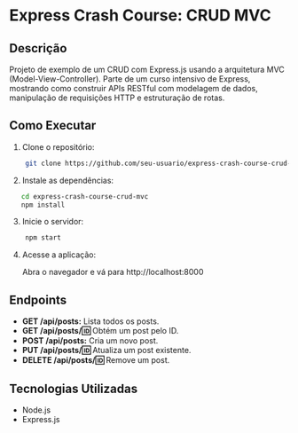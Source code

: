 # Express Crash Course: CRUD MVC

## Descrição

Projeto de exemplo de um CRUD com Express.js usando a arquitetura MVC (Model-View-Controller). Parte de um curso intensivo de Express, mostrando como construir APIs RESTful com modelagem de dados, manipulação de requisições HTTP e estruturação de rotas.

## Como Executar

1. Clone o repositório:

```bash
    git clone https://github.com/seu-usuario/express-crash-course-crud-mvc.git
```

2. Instale as dependências:

```bash
   cd express-crash-course-crud-mvc
   npm install
```

3. Inicie o servidor:

```bash
    npm start
```

4. Acesse a aplicação:

    Abra o navegador e vá para http://localhost:8000

## Endpoints

-   **GET /api/posts:** Lista todos os posts.
-   **GET /api/posts/:id:** Obtém um post pelo ID.
-   **POST /api/posts:** Cria um novo post.
-   **PUT /api/posts/:id:** Atualiza um post existente.
-   **DELETE /api/posts/:id:** Remove um post.

## Tecnologias Utilizadas

-   Node.js
-   Express.js
